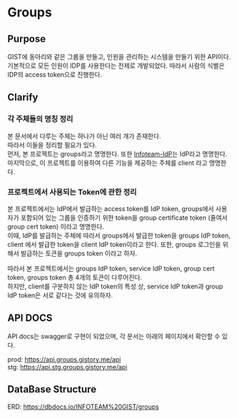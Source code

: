# Groups

## Purpose

GIST에 동아리와 같은 그룹을 만들고, 인원을 관리하는 시스템을 만들기 위한 API이다.  
기본적으로 모든 인원이 IDP를 사용한다는 전제로 개발되었다. 따라서 사람의 식별은 IDP의 access token으로 진행한다.

## Clarify

### 각 주체들의 명칭 정리

본 문서에서 다루는 주체는 하나가 아닌 여러 개가 존재한다.  
따라서 이들을 정리할 필요가 있다.  
먼저, 본 프로젝트는 groups라고 명명한다. 또한 [Infoteam-IdP](https://github.com/gsainfoteam/idp-be)는 IdP라고 명명한다. 마지막으로, 이 프로젝트를 이용하여 다른 기능을 제공하는 주체를 client 라고 명명한다.

### 프로젝트에서 사용되는 Token에 관한 정리

본 프로젝트에서는 IdP에서 발급하는 access token를 IdP token, groups에서 사용자가 포함되어 있는 그룹을 인증하기 위한 token을 group certificate token (줄여서 group cert token) 이라고 명명한다.  
이때, IdP를 발급하는 주체에 따라서 groups에서 발급한 token을 groups IdP token, client 에서 발급한 token을 client IdP token이라고 한다.
또한, groups 로그인을 위해서 발급하는 토큰을 groups token 이라고 하자.

따라서 본 프로젝트에서는 groups IdP token, service IdP token, group cert token, groups token 총 4개의 토큰이 다루어진다.  
하지만, client를 구분하지 않는 IdP token의 특성 상, service IdP token과 group IdP token은 서로 같다는 것에 유의하자.  

## API DOCS

API docs는 swagger로 구현이 되었으며, 각 문서는 아래의 페이지에서 확인할 수 있다.

prod: <https://api.groups.gistory.me/api>  
stg: <https://api.stg.groups.gistory.me/api>

## DataBase Structure

ERD: <https://dbdocs.io/INFOTEAM%20GIST/groups>

